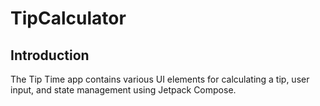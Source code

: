 # TipCalculator
## Introduction

The Tip Time app contains various UI elements for calculating a tip, user input, and state management using Jetpack Compose.
